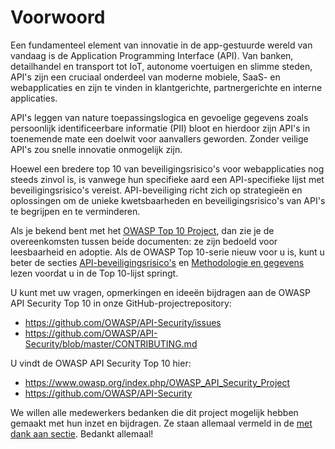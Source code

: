 Voorwoord
========

Een fundamenteel element van innovatie in de app-gestuurde wereld van vandaag
is de Application Programming Interface (API). Van banken, detailhandel en
transport tot IoT, autonome voertuigen en slimme steden, API's zijn een cruciaal
onderdeel van moderne mobiele, SaaS- en webapplicaties en zijn te vinden in
klantgerichte, partnergerichte en interne applicaties.

API's leggen van nature toepassingslogica en gevoelige gegevens zoals persoonlijk
identificeerbare informatie (PII) bloot en hierdoor zijn API's in toenemende
mate een doelwit voor aanvallers geworden. Zonder veilige API's zou snelle
innovatie onmogelijk zijn.

Hoewel een bredere top 10 van beveiligingsrisico's voor webapplicaties nog steeds
zinvol is, is vanwege hun specifieke aard een API-specifieke lijst met
beveiligingsrisico's vereist. API-beveiliging richt zich op strategieën en
oplossingen om de unieke kwetsbaarheden en beveiligingsrisico's van API's te
begrijpen en te verminderen.

Als je bekend bent met het [OWASP Top 10 Project][1], dan zie je de
overeenkomsten tussen beide documenten: ze zijn bedoeld voor leesbaarheid en
adoptie. Als de OWASP Top 10-serie nieuw voor u is, kunt u beter de secties
[API-beveiligingsrisico's][2] en [Methodologie en gegevens][3] lezen voordat u
in de Top 10-lijst springt.

U kunt met uw vragen, opmerkingen en ideeën bijdragen aan de OWASP API Security
Top 10 in onze GitHub-projectrepository:

* https://github.com/OWASP/API-Security/issues
* https://github.com/OWASP/API-Security/blob/master/CONTRIBUTING.md

U vindt de OWASP API Security Top 10 hier:

* https://www.owasp.org/index.php/OWASP_API_Security_Project
* https://github.com/OWASP/API-Security

We willen alle medewerkers bedanken die dit project mogelijk hebben gemaakt met
hun inzet en bijdragen. Ze staan allemaal vermeld in de [met dank aan sectie][4].
Bedankt allemaal!


[1]: https://www.owasp.org/index.php/Category:OWASP_Top_Ten_Project
[2]: ./0x10-api-security-risks.md
[3]: ./0xd0-about-data.md
[4]: ./0xd1-acknowledgments.md
